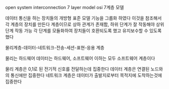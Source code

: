 open system interconnection 7 layer model
osi 7계층 모델

데이터 통신을 하는 장치들의 개방형 표준 모델
기능을 그룹화 하였다
이것을 참조해서 각 계층의 장치를 만든다
계층이므로 상하 관계가 존재함, 하위 단계가 잘 작동해야 상위단계 작동 가능
각 단계를 모듈화하여 장치들이 호환되도록 했고 유지보수할 수 있도록 했다



물리계층-데이터-네트워크-전송-세션-표현-응용 계층

물리는 하드웨어
데이터는 하드웨어, 소프트웨어
이하는 모두 소프트웨어 계층이다

물리 계층은 0,1로 된 전기적 신호를 전달하는데 집중한다
데이터 계층은 연결된 노드와의 통신에만 집중한다
네트워크 계층은 데이터가 출발지로부터 목적지에 도착하는것에 집중한다


